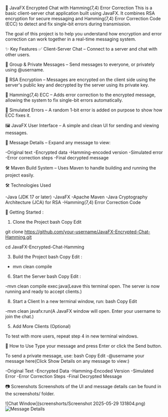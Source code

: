 💬 JavaFX Encrypted Chat with Hamming(7,4) Error Correction
This is a basic client-server chat application built using JavaFX. It combines RSA encryption for secure messaging and Hamming(7,4) Error Correction Code (ECC) to detect and fix single-bit errors during transmission.

The goal of this project is to help you understand how encryption and error correction can work together in a real-time messaging system.

✨ Key Features
✅ Client-Server Chat – Connect to a server and chat with other users.

👥 Group & Private Messages – Send messages to everyone, or privately using @username.

🔐 RSA Encryption – Messages are encrypted on the client side using the server's public key and decrypted by the server using its private key.

🧠 Hamming(7,4) ECC – Adds error correction to the encrypted message, allowing the system to fix single-bit errors automatically.

🧪 Simulated Errors – A random 1-bit error is added on purpose to show how ECC fixes it.

🖼️ JavaFX User Interface – A simple and clean UI for sending and viewing messages.

📜 Message Details – Expand any message to view:

-Original text
-Encrypted data
-Hamming-encoded version
-Simulated error
-Error correction steps
-Final decrypted message

🛠️ Maven Build System – Uses Maven to handle building and running the project easily.

🛠 Technologies Used

-Java (JDK 17 or later)
-JavaFX
-Apache Maven
-Java Cryptography Architecture (JCA) for RSA
-Hamming(7,4) Error Correction Code

🚀 Getting Started : 
1. Clone the Project bash Copy Edit
   
git clone https://github.com/your-username/JavaFX-Encrypted-Chat-Hamming.git

cd JavaFX-Encrypted-Chat-Hamming

3. Build the Project bash Copy Edit :
  
- mvn clean compile
  
6. Start the Server bash Copy Edit :
   
-mvn clean compile exec:java(Leave this terminal open. The server is now running and ready to accept clients.)

8. Start a Client In a new terminal window, run: bash Copy Edit
   
-mvn clean javafx:run(A JavaFX window will open. Enter your username to join the chat.)

5. Add More Clients (Optional)
   
To test with more users, repeat step 4 in new terminal windows.

💬 How to Use
Type your message and press Enter or click the Send button.

To send a private message, use: bash Copy Edit 
-@username your message here(Click Show Details on any message to view:)

-Original Text
-Encrypted Data
-Hamming-Encoded Version
-Simulated Error
-Error Correction Steps
-Final Decrypted Message

📷 Screenshots
Screenshots of the UI and message details can be found in the screenshots/ folder.

![Chat Window](screenshorts/Screenshot 2025-05-29 131804.png)
![Message Details](screenshots/screenshot2.png)

